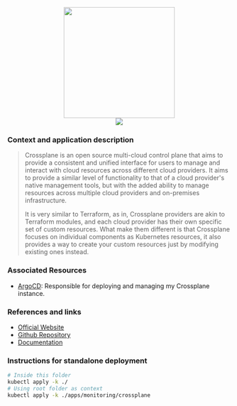<p align="center">
<img width="250" height="250" src="https://cncf-branding.netlify.app/img/projects/crossplane/stacked/color/crossplane-stacked-color.svg"></br><img src="https://img.shields.io/github/v/release/crossplane/crossplane?label=Latest%20Version&logo=github&style=for-the-badge">
</p>

 ### Context and application description

> Crossplane is an open source multi-cloud control plane that aims to provide a consistent and unified interface for users to manage and interact with cloud resources across different cloud providers. It aims to provide a similar level of functionality to that of a cloud provider's native management tools, but with the added ability to manage resources across multiple cloud providers and on-premises infrastructure.
>
> It is very similar to Terraform, as in, Crossplane providers are akin to Terraform modules, and each cloud provider has their own specific set of custom resources. What make them different is that Crossplane focuses on individual components as Kubernetes resources, it also provides a way to create your custom resources just by modifying existing ones instead.

### Associated Resources

- [ArgoCD][argo-uri]: Responsible for deploying and managing my Crossplane instance.

### References and links

- [Official Website][website-uri]
- [Github Repository][github-uri]
- [Documentation][docs-uri]

### Instructions for standalone deployment

```bash
# Inside this folder
kubectl apply -k ./
# Using root folder as context
kubectl apply -k ./apps/monitoring/crossplane
```

[website-uri]: https://www.crossplane.io/
[github-uri]: https://github.com/crossplane/crossplane
[docs-uri]: https://docs.crossplane.io/v1.10/
[argo-uri]: https://github.com/gruberdev/homelab/tree/main/apps/argocd